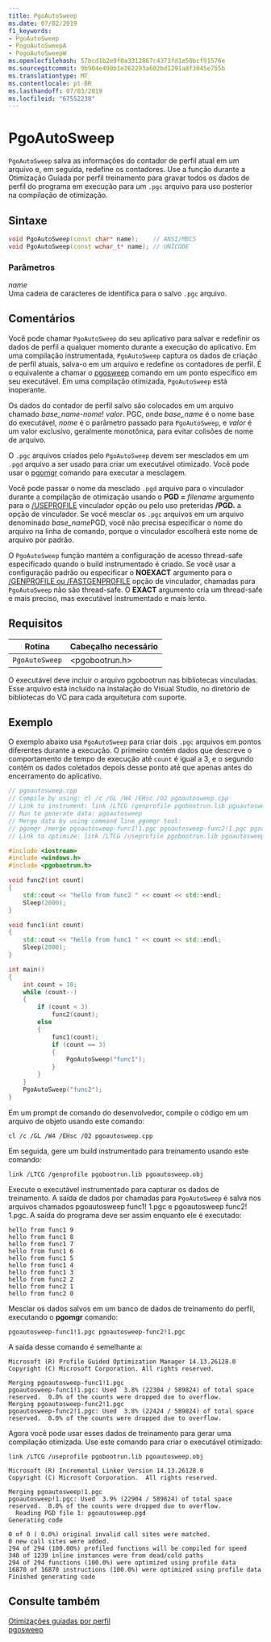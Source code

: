 ```yaml
---
title: PgoAutoSweep
ms.date: 07/02/2019
f1_keywords:
- PgoAutoSweep
- PogoAutoSweepA
- PogoAutoSweepW
ms.openlocfilehash: 57bcd1b2e9f0a3312867c4373fd1e50bcf91576e
ms.sourcegitcommit: 9b904e490b1e262293a602bd1291a8f3045e755b
ms.translationtype: MT
ms.contentlocale: pt-BR
ms.lasthandoff: 07/03/2019
ms.locfileid: "67552238"
---
```

# <a name="pgoautosweep"></a>PgoAutoSweep

`PgoAutoSweep` salva as informações do contador de perfil atual em um arquivo e, em seguida, redefine os contadores. Use a função durante a Otimização Guiada por perfil treinamento para gravar todos os dados de perfil do programa em execução para um `.pgc` arquivo para uso posterior na compilação de otimização.

## <a name="syntax"></a>Sintaxe

```cpp
void PgoAutoSweep(const char* name);    // ANSI/MBCS
void PgoAutoSweep(const wchar_t* name); // UNICODE
```

### <a name="parameters"></a>Parâmetros

*name*<br/>
Uma cadeia de caracteres de identifica para o salvo `.pgc` arquivo.

## <a name="remarks"></a>Comentários

Você pode chamar `PgoAutoSweep` do seu aplicativo para salvar e redefinir os dados de perfil a qualquer momento durante a execução do aplicativo. Em uma compilação instrumentada, `PgoAutoSweep` captura os dados de criação de perfil atuais, salva-o em um arquivo e redefine os contadores de perfil. É o equivalente a chamar o [pgosweep](pgosweep.md) comando em um ponto específico em seu executável. Em uma compilação otimizada, `PgoAutoSweep` está inoperante.

Os dados do contador de perfil salvo são colocados em um arquivo chamado *base_name*-*nome*! *valor*. PGC, onde *base_name* é o nome base do executável, *nome* é o parâmetro passado para `PgoAutoSweep`, e *valor* é um valor exclusivo, geralmente monotônica, para evitar colisões de nome de arquivo.

O `.pgc` arquivos criados pelo `PgoAutoSweep` devem ser mesclados em um `.pgd` arquivo a ser usado para criar um executável otimizado. Você pode usar o [pgomgr](pgomgr.md) comando para executar a mesclagem.

Você pode passar o nome da mesclado `.pgd` arquivo para o vinculador durante a compilação de otimização usando o **PGD =** _filename_ argumento para o [/USEPROFILE](reference/useprofile.md) vinculador opção ou pelo uso preteridas **/PGD.** a opção de vinculador. Se você mesclar os `.pgc` arquivos em um arquivo denominado *base_name*PGD, você não precisa especificar o nome do arquivo na linha de comando, porque o vinculador escolherá este nome de arquivo por padrão.

O `PgoAutoSweep` função mantém a configuração de acesso thread-safe especificado quando o build instrumentado é criado. Se você usar a configuração padrão ou especificar o **NOEXACT** argumento para o [/GENPROFILE ou /FASTGENPROFILE](reference/genprofile-fastgenprofile-generate-profiling-instrumented-build.md) opção de vinculador, chamadas para `PgoAutoSweep` não são thread-safe. O **EXACT** argumento cria um thread-safe e mais preciso, mas executável instrumentado e mais lento.

## <a name="requirements"></a>Requisitos

|Rotina|Cabeçalho necessário|
|-------------|---------------------|
|`PgoAutoSweep`|\<pgobootrun.h>|

O executável deve incluir o arquivo pgobootrun nas bibliotecas vinculadas. Esse arquivo está incluído na instalação do Visual Studio, no diretório de bibliotecas do VC para cada arquitetura com suporte.

## <a name="example"></a>Exemplo

O exemplo abaixo usa `PgoAutoSweep` para criar dois `.pgc` arquivos em pontos diferentes durante a execução. O primeiro contém dados que descreve o comportamento de tempo de execução até `count` é igual a 3, e o segundo contém os dados coletados depois desse ponto até que apenas antes do encerramento do aplicativo.

```cpp
// pgoautosweep.cpp
// Compile by using: cl /c /GL /W4 /EHsc /O2 pgoautosweep.cpp
// Link to instrument: link /LTCG /genprofile pgobootrun.lib pgoautosweep.obj
// Run to generate data: pgoautosweep
// Merge data by using command line pgomgr tool:
// pgomgr /merge pgoautosweep-func1!1.pgc pgoautosweep-func2!1.pgc pgoautosweep.pgd
// Link to optimize: link /LTCG /useprofile pgobootrun.lib pgoautosweep.obj

#include <iostream>
#include <windows.h>
#include <pgobootrun.h>

void func2(int count)
{
    std::cout << "hello from func2 " << count << std::endl;
    Sleep(2000);
}

void func1(int count)
{
    std::cout << "hello from func1 " << count << std::endl;
    Sleep(2000);
}

int main()
{
    int count = 10;
    while (count--)
    {
        if (count < 3)
            func2(count);
        else
        {
            func1(count);
            if (count == 3)
            {
                PgoAutoSweep("func1");
            }
        }
    }
    PgoAutoSweep("func2");
}
```

Em um prompt de comando do desenvolvedor, compile o código em um arquivo de objeto usando este comando:

`cl /c /GL /W4 /EHsc /O2 pgoautosweep.cpp`

Em seguida, gere um build instrumentado para treinamento usando este comando:

`link /LTCG /genprofile pgobootrun.lib pgoautosweep.obj`

Execute o executável instrumentado para capturar os dados de treinamento. A saída de dados por chamadas para `PgoAutoSweep` é salva nos arquivos chamados pgoautosweep func1! 1.pgc e pgoautosweep func2! 1.pgc. A saída do programa deve ser assim enquanto ele é executado:

```Output
hello from func1 9
hello from func1 8
hello from func1 7
hello from func1 6
hello from func1 5
hello from func1 4
hello from func1 3
hello from func2 2
hello from func2 1
hello from func2 0
```

Mesclar os dados salvos em um banco de dados de treinamento do perfil, executando o **pgomgr** comando:

`pgoautosweep-func1!1.pgc pgoautosweep-func2!1.pgc`

A saída desse comando é semelhante a:

```Output
Microsoft (R) Profile Guided Optimization Manager 14.13.26128.0
Copyright (C) Microsoft Corporation. All rights reserved.

Merging pgoautosweep-func1!1.pgc
pgoautosweep-func1!1.pgc: Used  3.8% (22304 / 589824) of total space reserved.  0.0% of the counts were dropped due to overflow.
Merging pgoautosweep-func2!1.pgc
pgoautosweep-func2!1.pgc: Used  3.8% (22424 / 589824) of total space reserved.  0.0% of the counts were dropped due to overflow.
```

Agora você pode usar esses dados de treinamento para gerar uma compilação otimizada. Use este comando para criar o executável otimizado:

`link /LTCG /useprofile pgobootrun.lib pgoautosweep.obj`

```Output
Microsoft (R) Incremental Linker Version 14.13.26128.0
Copyright (C) Microsoft Corporation.  All rights reserved.

Merging pgoautosweep!1.pgc
pgoautosweep!1.pgc: Used  3.9% (22904 / 589824) of total space reserved.  0.0% of the counts were dropped due to overflow.
  Reading PGD file 1: pgoautosweep.pgd
Generating code

0 of 0 ( 0.0%) original invalid call sites were matched.
0 new call sites were added.
294 of 294 (100.00%) profiled functions will be compiled for speed
348 of 1239 inline instances were from dead/cold paths
294 of 294 functions (100.0%) were optimized using profile data
16870 of 16870 instructions (100.0%) were optimized using profile data
Finished generating code
```

## <a name="see-also"></a>Consulte também

[Otimizações guiadas por perfil](profile-guided-optimizations.md)<br/>
[pgosweep](pgosweep.md)<br/>
